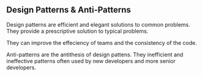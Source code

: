 ## Design Patterns & Anti-Patterns

Design patterns are efficient and elegant solutions to common problems. They provide a prescriptive solution to typical problems.

They can improve the effeciency of teams and the consistency of the code.

Anti-patterns are the antithesis of design pattens. They inefficient and ineffective patterns often used by new developers and more senior developers.



